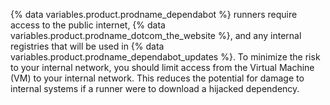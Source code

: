 {% data variables.product.prodname_dependabot %} runners require access to the public internet, {% data variables.product.prodname_dotcom_the_website %}, and any internal registries that will be used in {% data variables.product.prodname_dependabot_updates %}. To minimize the risk to your internal network, you should limit access from the Virtual Machine (VM) to your internal network. This reduces the potential for damage to internal systems if a runner were to download a hijacked dependency.
